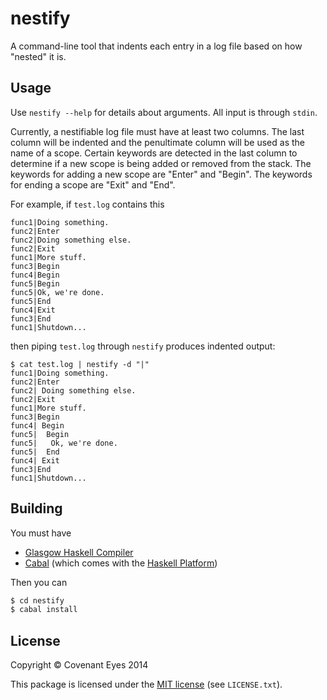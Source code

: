 nestify
=======

A command-line tool that indents each entry in a log file based on how "nested" it is.

Usage
-----

Use `nestify --help` for details about arguments. All input is through `stdin`.

Currently, a nestifiable log file must have at least two columns. The last column will be indented
and the penultimate column will be used as the name of a scope. Certain keywords are detected in
the last column to determine if a new scope is being added or removed from the stack. The keywords
for adding a new scope are "Enter" and "Begin". The keywords for ending a scope are "Exit" and "End".

For example, if `test.log` contains this

```
func1|Doing something.
func2|Enter
func2|Doing something else.
func2|Exit
func1|More stuff.
func3|Begin
func4|Begin
func5|Begin
func5|Ok, we're done.
func5|End
func4|Exit
func3|End
func1|Shutdown...
```

then piping `test.log` through `nestify` produces indented output:

```
$ cat test.log | nestify -d "|"
func1|Doing something.
func2|Enter
func2| Doing something else.
func2|Exit
func1|More stuff.
func3|Begin
func4| Begin
func5|  Begin
func5|   Ok, we're done.
func5|  End
func4| Exit
func3|End
func1|Shutdown...
```


Building
--------

You must have

  * [Glasgow Haskell Compiler](http://www.haskell.org/ghc/)
  * [Cabal](http://www.haskell.org/cabal/) (which comes with the [Haskell Platform](http://www.haskell.org/platform/))

Then you can

```bash
$ cd nestify
$ cabal install
```


License
-------

Copyright &copy; Covenant Eyes 2014

This package is licensed under the [MIT license](http://opensource.org/licenses/mit-license.php)
(see `LICENSE.txt`).

